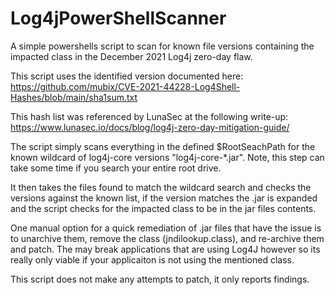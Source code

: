 # Log4jPowerShellScanner
A simple powershells script to scan for known file versions containing the impacted class in the December 2021 Log4j zero-day flaw.

This script uses the identified version documented here:
https://github.com/mubix/CVE-2021-44228-Log4Shell-Hashes/blob/main/sha1sum.txt

This hash list was referenced by LunaSec at the following write-up:
https://www.lunasec.io/docs/blog/log4j-zero-day-mitigation-guide/

The script simply scans everything in the defined $RootSeachPath for the known wildcard of log4j-core versions "log4j-core-*.jar".  Note, this step can take some time if you search your entire root drive.

It then takes the files found to match the wildcard search and checks the versions against the known list, if the version matches the .jar is expanded and the script checks for the impacted class to be in the jar files contents.

One manual option for a quick remediation of .jar files that have the issue is to unarchive them, remove the class (jndilookup.class), and re-archive them and patch.  The may break applications that are using Log4J however so its really only viable if your applicaiton is not using the mentioned class.

This script does not make any attempts to patch, it only reports findings.

